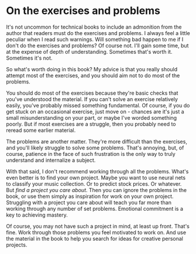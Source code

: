 # On the exercises and problems

It's not uncommon for technical books to include an admonition from the author that readers must do the exercises and problems. I always feel a little peculiar when I read such warnings. Will something bad happen to me if I don't do the exercises and problems? Of course not. I'll gain some time, but at the expense of depth of understanding. Sometimes that's worth it. Sometimes it's not.

So what's worth doing in this book? My advice is that you really should attempt most of the exercises, and you should aim not to do most of the problems.

You should do most of the exercises because they're basic checks that you've understood the material. If you can't solve an exercise relatively easily, you've probably missed something fundamental. Of course, if you do get stuck on an occasional exercise, just move on - chances are it's just a small misunderstanding on your part, or maybe I've worded something poorly. But if most exercises are a struggle, then you probably need to reread some earlier material.

The problems are another matter. They're more difficult than the exercises, and you'll likely struggle to solve some problems. That's annoying, but, of course, patience in the face of such frustration is the only way to truly understand and internalize a subject.

With that said, I don't recommend working through all the problems. What's even better is to find your own project. Maybe you want to use neural nets to classify your music collection. Or to predict stock prices. Or whatever. But *find a project you care about*. Then you can ignore the problems in the book, or use them simply as inspiration for work on your own project. Struggling with a project you care about will teach you far more than working through any number of set problems. Emotional commitment is a key to achieving mastery.

Of course, you may not have such a project in mind, at least up front. That's fine. Work through those problems you feel motivated to work on. And use the material in the book to help you search for ideas for creative personal projects.


